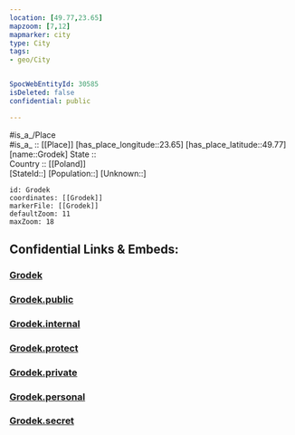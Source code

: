 ```yaml
---
location: [49.77,23.65] 
mapzoom: [7,12] 
mapmarker: city 
type: City
tags:
- geo/City


SpocWebEntityId: 30585
isDeleted: false
confidential: public

---
```

#is_a_/Place  
#is_a_ :: [[Place]] 
[has_place_longitude::23.65] 
[has_place_latitude::49.77] 
[name::Grodek] 
State ::  
Country :: [[Poland]]  
[StateId::] 
[Population::] 
[Unknown::] 


```leaflet
id: Grodek
coordinates: [[Grodek]] 
markerFile: [[Grodek]] 
defaultZoom: 11 
maxZoom: 18
```


## Confidential Links & Embeds: 

### [Grodek](/_Standards/Earth/Continent/Europe/Europe~East/Ukraine/Regions~Ukraine/L'viv/City/Grodek.md) 

### [Grodek.public](/_public/Earth/Continent/Europe/Europe~East/Ukraine/Regions~Ukraine/L'viv/City/Grodek.public.md) 

### [Grodek.internal](/_internal/Earth/Continent/Europe/Europe~East/Ukraine/Regions~Ukraine/L'viv/City/Grodek.internal.md) 

### [Grodek.protect](/_protect/Earth/Continent/Europe/Europe~East/Ukraine/Regions~Ukraine/L'viv/City/Grodek.protect.md) 

### [Grodek.private](/_private/Earth/Continent/Europe/Europe~East/Ukraine/Regions~Ukraine/L'viv/City/Grodek.private.md) 

### [Grodek.personal](/_personal/Earth/Continent/Europe/Europe~East/Ukraine/Regions~Ukraine/L'viv/City/Grodek.personal.md) 

### [Grodek.secret](/_secret/Earth/Continent/Europe/Europe~East/Ukraine/Regions~Ukraine/L'viv/City/Grodek.secret.md)

